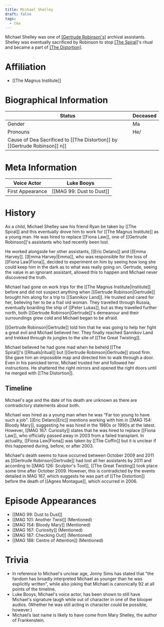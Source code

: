 ```yaml
---
title: Michael Shelley
draft: false
tags:
  - tma
---
```

 
Michael Shelley was one of [[Gertrude Robinson's]](https://the-magnus-archives.fandom.com/wiki/Gertrude_Robinson "Gertrude Robinson") archival assistants. Shelley was eventually sacrificed by Robinson to stop [[The Spiral]](https://the-magnus-archives.fandom.com/wiki/The_Spiral "The Spiral")'s ritual and became a part of [[The Distortion]](https://the-magnus-archives.fandom.com/wiki/The_Distortion "The Distortion").
# Affiliation
- [[The Magnus Institute]]
# Biographical Information

| Status         | Deceased                                                   |
| -------------- | --------------------------------------------------------- |
| Gender         | Ma                                                         |
| Pronouns       | He/                                                        |
| Cause of Dea Sacrificed to [[The Distortion]] by [[Gertrude Robinson]] n]]  |
# Meta Information

| Voice Actor      | Luke Booys               |
| ---------------- | ------------------------ |
| First Appearance | [[MAG 99: Dust to Dust]] |
# History

As a child, Michael Shelley saw his friend Ryan be taken by [[The Spiral]] and this eventually drove him to work for [[The Magnus Institute]] as a young man. He was hired to replace [[Fiona Law]], one of [[Gertrude Robinson]]'s assistants who had recently been lost.

He worked alongside her other assistants, [[Eric Delano]] and [[Emma Harvey]]. [[Emma Harvey|Emma]], who was responsible for the loss of [[Fiona Law|Fiona]], decided to experiment on him by seeing how long she could keep him in the dark as to what was really going on. Gertrude, seeing the value in an ignorant assistant, allowed this to happen and Michael never discovered the truth.

Michael had gone on work trips for the [[The Magnus Institute|Institute]] before and did not suspect anything when [[Gertrude Robinson|Gertrude]] brought him along for a trip to [[Sannikov Land]]. He trusted and cared for her, believing her to be a frail old woman. They travelled through Russia, eventually boarding the ship of [[Peter Lukas]], but as they travelled further north, both [[Gertrude Robinson|Gertrude]]'s demeanour and their surroundings grew cold and Michael began to be afraid.

[[Gertrude Robinson|Gertrude]] told him that he was going to help her fight a great evil and Michael believed her. They finally reached Sannikov Land and trekked through its jungles to the site of [[The Great Twisting]].

Michael believed he had gone mad when he beheld [[The Spiral]]'s [[Rituals|ritual]] but [[Gertrude Robinson|Gertrude]] stood firm. She gave him an impossible map and directed him to walk through a door. Even in his panicked terror, Michael trusted her and followed her instructions. He shattered the right mirrors and opened the right doors until he merged with [[The Distortion]].

## Timeline

Michael's age and the date of his death are unknown as there are contradictory statements about both.

Michael was hired as a young man when he was "Far too young to have such a job". [[Eric Delano|Eric]] mentions working with him in [[MAG 154: Bloody Mary]], suggesting he was hired in the 1980s or 1990s at the latest. However, [[MAG 167: Curiosity]] states that he was hired to replace [[Fiona Law]], who officially passed away in 2003 from a failed transplant. In actuality, [[Fiona Law|Fiona]] was taken by [[The Coffin]] but it is unclear if this happened during, before, or after 2003.

Michael's death seems to have occurred between October 2009 and 2011 as [[Gertrude Robinson|Gertrude]] had lost all her assistants by 2011 and according to [[MAG 126: Sculptor's Tool]], [[The Great Twisting]] took place some time after October 2009. However, this is contradicted by the events detailed in MAG 167, which suggests he was part of [[The Distortion]] before the death of [[Agnes Montague]], which occurred in 2006.

# Episode Appearances

- [[MAG 99: Dust to Dust]]
- [[MAG 101: Another Twist]] (Mentioned)
- [[MAG 154: Bloody Mary]] (Mentioned)
- [[MAG 167: Curiosity]] (Mentioned)
- [[MAG 187: Checking Out]] (Mentioned)
- [[MAG 188: Centre of Attention]] (Mentioned)

# Trivia

- In reference to Michael's unclear age, Jonny Sims has stated that "the fandom has broadly interpreted Michael as younger than he was explicitly written", while also joking that Michael is canonically 92 at all points of the timeline.
- Luke Booys, Michael's voice actor, has been shown to still have Michael's signature laugh while out of character in one of the blooper audios. (Whether he was still acting in character could be possible, however.)
- Michael’s last name is likely to have come from Mary Shelley, the author of Frankenstein.
